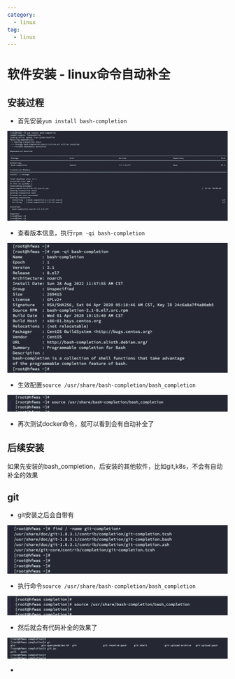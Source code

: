 ```yaml
---
category:
  - linux
tag:
  - linux
---
```

# 软件安装 - linux命令自动补全

## 安装过程

- 首先安装`yum install bash-completion `

![image-20220828120042817](./images/image-20220828120042817.png)

- 查看版本信息，执行`rpm -qi bash-completion`

![image-20220828120055671](./images/image-20220828120055671.png)

- 生效配置`source /usr/share/bash-completion/bash_completion `

![image-20220828120109482](./images/image-20220828120109482.png)

- 再次测试docker命令，就可以看到会有自动补全了



## 后续安装

如果先安装的bash_completion，后安装的其他软件，比如git,k8s，不会有自动补全的效果

## git

- git安装之后会自带有

![image-20220828121137360](./images/image-20220828121137360.png)

- 执行命令`source /usr/share/bash-completion/bash_completion`

![image-20220828121216566](./images/image-20220828121216566.png)

- 然后就会有代码补全的效果了

![image-20220828121244051](./images/image-20220828121244051.png)

- 